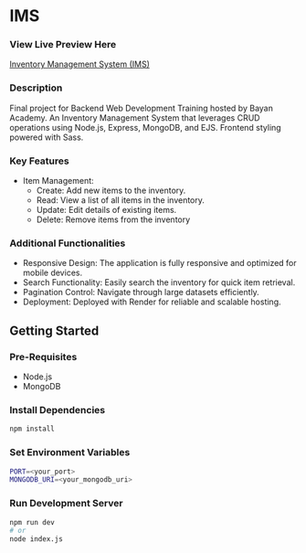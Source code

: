 # IMS

### View Live Preview Here
[Inventory Management System (IMS)](https://ims-mm79.onrender.com/)

### Description

Final project for Backend Web Development Training hosted by Bayan Academy. An Inventory Management System that leverages CRUD operations using Node.js, Express, MongoDB, and EJS. Frontend styling powered with Sass.

### Key Features

* Item Management:
  * Create: Add new items to the inventory.
  * Read: View a list of all items in the inventory.
  * Update: Edit details of existing items.
  * Delete: Remove items from the inventory

### Additional Functionalities

* Responsive Design: The application is fully responsive and optimized for mobile devices.
* Search Functionality: Easily search the inventory for quick item retrieval.
* Pagination Control: Navigate through large datasets efficiently.
* Deployment: Deployed with Render for reliable and scalable hosting.

## Getting Started

### Pre-Requisites

* Node.js
* MongoDB

### Install Dependencies

```bash
npm install
```

### Set Environment Variables

```bash
PORT=<your_port>
MONGODB_URI=<your_mongodb_uri>
```

### Run Development Server

```bash
npm run dev
# or
node index.js
```